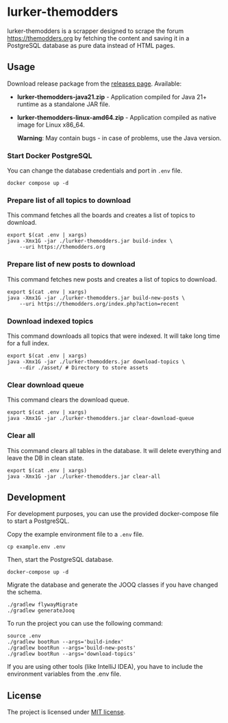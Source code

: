 # lurker-themodders

lurker-themodders is a scrapper designed to scrape the forum https://themodders.org by fetching the content and saving
it in a PostgreSQL database as pure data instead of HTML pages.

## Usage

Download release package from the [releases page](https://github.com/piotrmacha/lurker-themodders/releases). Available:

* **lurker-themodders-java21.zip** - Application compiled for Java 21+ runtime as a standalone JAR file.
* **lurker-themodders-linux-amd64.zip** - Application compiled as native image for Linux x86_64. 

  **Warning**: May contain bugs - in case of problems, use the Java version. 

### Start Docker PostgreSQL

You can change the database credentials and port in `.env` file.

```shell
docker compose up -d
````

### Prepare list of all topics to download

This command fetches all the boards and creates a list of topics to download. 

```shell
export $(cat .env | xargs)
java -Xmx1G -jar ./lurker-themodders.jar build-index \
    --uri https://themodders.org 
```

### Prepare list of new posts to download
This command fetches new posts and creates a list of topics to download. 

```shell
export $(cat .env | xargs)
java -Xmx1G -jar ./lurker-themodders.jar build-new-posts \
    --uri https://themodders.org/index.php?action=recent 
```

### Download indexed topics
This command downloads all topics that were indexed. It will take long time for a full index.

```shell
export $(cat .env | xargs)
java -Xmx1G -jar ./lurker-themodders.jar download-topics \
    --dir ./asset/ # Directory to store assets 
```

### Clear download queue
This command clears the download queue.

```shell
export $(cat .env | xargs)
java -Xmx1G -jar ./lurker-themodders.jar clear-download-queue
```

### Clear all
This command clears all tables in the database. It will delete everything and leave the DB in clean state. 

```shell
export $(cat .env | xargs)
java -Xmx1G -jar ./lurker-themodders.jar clear-all
```

## Development

For development purposes, you can use the provided docker-compose file to start a PostgreSQL.

Copy the example environment file to a `.env` file.

```shell
cp example.env .env
```

Then, start the PostgreSQL database.

```shell
docker-compose up -d
```

Migrate the database and generate the JOOQ classes if you have changed the schema.

```shell
./gradlew flywayMigrate
./gradlew generateJooq
```

To run the project you can use the following command:

```shell
source .env
./gradlew bootRun --args='build-index'
./gradlew bootRun --args='build-new-posts'
./gradlew bootRun --args='download-topics'
```

If you are using other tools (like IntelliJ IDEA), you have to include the environment variables from the .env file.

## License

The project is licensed under [MIT license](./LICENSE.md).